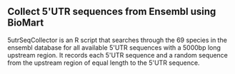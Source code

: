 ## Collect 5'UTR sequences from Ensembl using BioMart
5utrSeqCollector is an R script that searches through the 69 species in the ensembl database for all available 5'UTR sequences with a 5000bp long upstream region. It records each 5'UTR sequence and a random sequence from the upstream region of equal length to the 5'UTR sequence.
